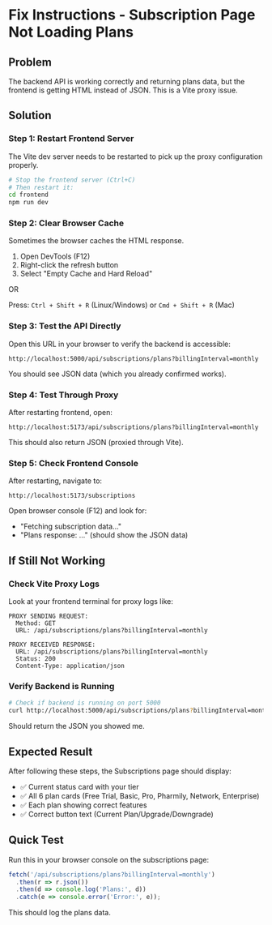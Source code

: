 # Fix Instructions - Subscription Page Not Loading Plans

## Problem
The backend API is working correctly and returning plans data, but the frontend is getting HTML instead of JSON. This is a Vite proxy issue.

## Solution

### Step 1: Restart Frontend Server
The Vite dev server needs to be restarted to pick up the proxy configuration properly.

```bash
# Stop the frontend server (Ctrl+C)
# Then restart it:
cd frontend
npm run dev
```

### Step 2: Clear Browser Cache
Sometimes the browser caches the HTML response.

1. Open DevTools (F12)
2. Right-click the refresh button
3. Select "Empty Cache and Hard Reload"

OR

Press: `Ctrl + Shift + R` (Linux/Windows) or `Cmd + Shift + R` (Mac)

### Step 3: Test the API Directly
Open this URL in your browser to verify the backend is accessible:
```
http://localhost:5000/api/subscriptions/plans?billingInterval=monthly
```

You should see JSON data (which you already confirmed works).

### Step 4: Test Through Proxy
After restarting frontend, open:
```
http://localhost:5173/api/subscriptions/plans?billingInterval=monthly
```

This should also return JSON (proxied through Vite).

### Step 5: Check Frontend Console
After restarting, navigate to:
```
http://localhost:5173/subscriptions
```

Open browser console (F12) and look for:
- "Fetching subscription data..."
- "Plans response: ..." (should show the JSON data)

## If Still Not Working

### Check Vite Proxy Logs
Look at your frontend terminal for proxy logs like:
```
PROXY SENDING REQUEST:
  Method: GET
  URL: /api/subscriptions/plans?billingInterval=monthly

PROXY RECEIVED RESPONSE:
  URL: /api/subscriptions/plans?billingInterval=monthly
  Status: 200
  Content-Type: application/json
```

### Verify Backend is Running
```bash
# Check if backend is running on port 5000
curl http://localhost:5000/api/subscriptions/plans?billingInterval=monthly
```

Should return the JSON you showed me.

## Expected Result

After following these steps, the Subscriptions page should display:
- ✅ Current status card with your tier
- ✅ All 6 plan cards (Free Trial, Basic, Pro, Pharmily, Network, Enterprise)
- ✅ Each plan showing correct features
- ✅ Correct button text (Current Plan/Upgrade/Downgrade)

## Quick Test

Run this in your browser console on the subscriptions page:
```javascript
fetch('/api/subscriptions/plans?billingInterval=monthly')
  .then(r => r.json())
  .then(d => console.log('Plans:', d))
  .catch(e => console.error('Error:', e));
```

This should log the plans data.

